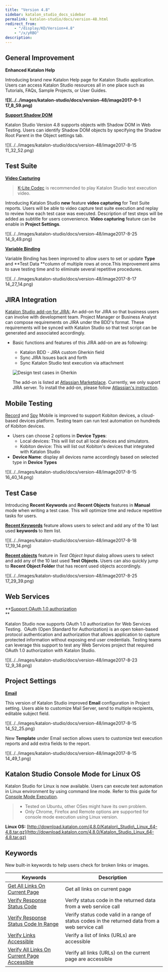 ```yaml
---
title: "Version 4.8" 
sidebar: katalon_studio_docs_sidebar
permalink: katalon-studio/docs/version-48.html 
redirect_from:
    - "/display/KD/Version+4.8"
    - "/x/yRBO"
description: 
---
```

General Improvement
-------------------

**Enhanced Katalon Help**

Introducing brand new Katalon Help page for Katalon Studio application. Users can access Katalon Studio resources all in one place such as Tutorials, FAQs, Sample Projects, or User Guides.

**![](../../images/katalon-studio/docs/version-48/image2017-9-1 17_8_59.png)**

**[Support Shadow DOM](/display/KD/Working+with+Shadow+DOM+Objects)**

Katalon Studio Version 4.8 supports objects with Shadow DOM in Web Testing. Users can identify Shadow DOM objects by specifying the Shadow Root Parent in the Object settings tab.

![](../../images/katalon-studio/docs/version-48/image2017-8-15 11_32_52.png)

Test Suite
----------

[**Video Capturing**](/display/KD/Video+Capturing)

> [K-Lite Codec](https://www.codecguide.com/download_kl.htm) is recommended to play Katalon Studio test execution video.

Introducing Katalon Studio **new** feature **video capturing** for Test Suite reports. Users will be able to video capture test suite execution and replay to review how each test case was executed. Description of test steps will be added as subtitle for users convenience. **Video capturing** feature can be enable in **Project Settings**.

![](../../images/katalon-studio/docs/version-48/image2017-8-25 14_9_49.png)

[**Variable Binding**](/display/KD/Execute+a+test+suite#Executeatestsuite-VariableBinding)

Variable Binding has been improved to allow users to set or update **Type** and **Test Data **column of multiple rows at once.This improvement aims to save testing time and to eliminate several repetitive procedures.

![](../../images/katalon-studio/docs/version-48/image2017-8-17 14_27_14.png)

JIRA Integration
----------------

[Katalon Studio add-on for JIRA:](/display/KD/Install+and+Use+Katalon%27s+JIRA+add-on) An add-on for JIRA so that business users can involve with development team. Project Manager or Business Analyst can compose requirements on JIRA under the BDD's format. These requirements will be synced with Katalon Studio so that test script can be generated and associated accordingly.

*   Basic functions and features of this JIRA add-on are as following:
    
    *   Katalon BDD - JIRA custom Gherkin field
    *   Sync JIRA Issues back and forth
    *   Sync Katalon Studio test execution via attachment
        
    
    ![Design test cases in Gherkin](../../images/katalon-studio/docs/version-48/17c5dea4-e386-499a-95e4-d2934f75fa70.png)  
    
    The add-on is listed at [Atlassian Marketplace](https://marketplace.atlassian.com/plugins/com.katalon.katalon-jira-plugin). Currently, we only suport JIRA server. To install the add-on, please follow [Atlassian's instruction](https://marketplace.atlassian.com/plugins/com.katalon.katalon-jira-plugin/server/installation).
    

Mobile Testing
--------------

[Record](/display/KD/Recording+Mobile+Test) and [Spy](/display/KD/Mobile+Object+Spy) Mobile is improved to support Kobiton devices, a cloud-based devices platform. Testing team can run test automation on hundreds of Kobiton devices.

*   Users can choose 2 options in **Device Types**:
    *   Local devices: This will list out all local devices and simulators.
    *   Kobiton device: This will list out Kobiton's devices that integrated with Katalon Studio
*   **Device Name**: display all devices name accordingly based on selected type in **Device Types**

![](../../images/katalon-studio/docs/version-48/image2017-8-15 16_40_14.png)

Test Case
---------

Introducing **Recent Keywords** and **Recent Objects** features in **Manual** mode when writing a test case. This will optimize time and reduce repetitive tasks for users.

**[Recent Keywords](/display/KD/Test+Case+Manual+View#TestCaseManualView-RecentKeywords)** feature allows users to select and add any of the 10 last used **keywords** to Item list.

![](../../images/katalon-studio/docs/version-48/image2017-8-18 17_19_14.png)

**[Recent objects](/display/KD/Test+Case+Manual+View#TestCaseManualView-RecentObjectsandObjectFolders)** feature in _Test Object Input_ dialog allows users to select and add any of the 10 last used **Test Objects.** Users can also quickly jump to **Recent Object Folder** that has recent used objects accordingly.

![](../../images/katalon-studio/docs/version-48/image2017-8-25 17_29_39.png)

Web Services
------------

**[Support OAuth 1.0 authorization](/display/KD/RESTful)  
**

Katalon Studio now supports OAuth 1.0 authorization for Web Services Testing.  OAuth (Open Standard for Authorization) is an open token-based protocol authentication and authorization that allows application to capture protected information without exposing end user credentials. Testing teams can leverage this support to test any Web Services project that required OAuth 1.0 authorization with Katalon Studio.

![](../../images/katalon-studio/docs/version-48/image2017-8-23 12_9_38.png)

Project Settings
----------------

**[Email](/display/KD/Emails+Settings)**

This version of Katalon Studio improved **Email** configuration in Project setting. Users able to customize Mail Server, send to multiple recipients, editable subject field.

![](../../images/katalon-studio/docs/version-48/image2017-8-15 14_52_25.png)

New **Template** under Email section allows users to customize test execution reports and add extra fields to the report.

![](../../images/katalon-studio/docs/version-48/image2017-8-15 14_49_1.png)

Katalon Studio Console Mode for Linux OS
----------------------------------------

Katalon Studio for Linux is now available. Users can execute test automation in Linux environment by using command line mode. Refer to this guide for [Console Mode Execution](/display/KD/Console+Mode+Execution).

> *   Tested on Ubuntu, other OSes might have its own problem.
> *   Only Chrome, Firefox and Remote options are supported for console mode execution using Linux version.

**Linux OS:** [http://download.katalon.com/4.8.0/Katalon\_Studio\_Linux_64-4.8.tar.gz](http://download.katalon.com/4.8.0/Katalon_Studio_Linux_64-4.8.tar.gz)

Keywords
--------

New built-in keywords to help users check for broken links or images.

| Keywords | Description |
| --- | --- |
| [Get All Links On Current Page](/display/KD/%5BWebUI%5D+Get+All+Links+On+Current+Page) | Get all links on current page |
| [Verify Response Status Code](/display/KD/%5BWS%5D+Verify+Response+Status+Code) | Verify status code in the returned data from a web service call |
| [Verify Response Status Code In Range](/display/KD/%5BWS%5D+Verify+Response+Status+Code+In+Range) | Verify status code valid in a range of status codes in the returned data from a web service call |
| [Verify Links Accessible](/display/KD/%5BWebUI%5D+Verify+Links+Accessible) | Verify a list of links (URLs) are accessible |
| [Verify All Links On Current Page Accessible](/display/KD/%5BWebUI%5D+Verify+All+Links+On+Current+Page+Accessible) | Verify all links (URLs) on the current page are accessible |